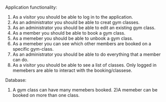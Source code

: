 Application functionality:

1) As a visitor you should be able to log in to the application.
2) As an administrator you should be able to creat gym classes.
3) As an administrator you should be able to edit an existing gym class.
4) As a member you should be able to book a gym class.
5) As a memeber you should be able to unbook a gym class.
6) As a memeber you can see which other members are booked on a specific gym-class.
7) As an administrator you should be able to do everything that a member can do.
8) As a visitor you should be able to see a list of classes. Only logged in memebers are able to interact with the booking/classese.

Database:

1) A gym class can have many memebers booked.
2)A memeber can be booked on more than one class.
